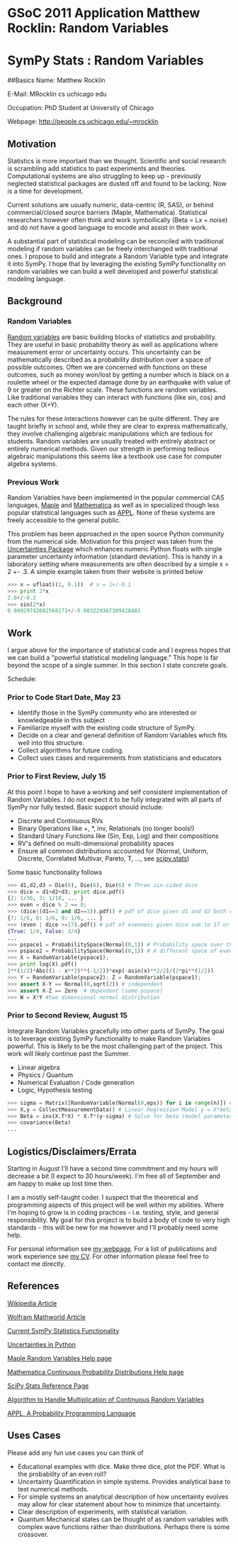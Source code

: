 # GSoC 2011 Application Matthew Rocklin: Random Variables
# SymPy Stats : Random Variables
##Basics
Name: Matthew Rocklin

E-Mail: MRocklin cs uchicago edu

Occupation: PhD Student at University of Chicago

Webpage: http://people.cs.uchicago.edu/~mrocklin

## Motivation 
Statistics is more important than we thought. Scientific and social research is scrambling add statistics to past experiments and theories. Computational systems are also struggling to keep up - previously neglected statistical packages are dusted off and found to be lacking. Now is a time for development. 

Current solutions are usually numeric, data-centric (R, SAS), or behind commercial/closed source barriers (Maple, Mathematica). Statistical researchers however often think and work symbollically (Beta = Lx + noise) and do not have a good language to encode and assist in their work. 

A substantial part of statistical modeling can be reconciled with traditional modeling if random variables can be freely interchanged with traditional ones. I propose to build and integrate a Random Variable type and integrate it into SymPy. I hope that by leveraging the existing SymPy functionality on random variables we can build a well developed and powerful statistical modeling language. 

## Background
### Random Variables

[Random variables](http://en.wikipedia.org/wiki/Random_variable) are basic building blocks of statistics and probability. They are useful in basic probability theory as well as applications where measurement error or uncertainty occurs. This uncertainty can be mathematically described as a probability distribution over a space of possible outcomes. Often we are concerned with functions on these outcomes, such as money won/lost by getting a number which is black on a roulette wheel or the expected damage done by an earthquake with value of 9 or greater on the Richter scale. These functions are random variables. Like traditional variables they can interact with functions (like sin, cos) and each other (X+Y). 

The rules for these interactions however can be quite different. They are taught briefly in school and, while they are clear to express mathematically, they involve challenging algebraic manipulations which are tedious for students. Random variables are usually treated with entirely abstract or entirely numerical methods. Given our strength in performing tedious algebraic manipulations this seems like a textbook use case for computer algebra systems.

### Previous Work

Random Variables have been implemented in the popular commercial CAS languages, [Maple](http://www.maplesoft.com/support/help/Maple/view.aspx?path=Statistics/RandomVariable) and [Mathematica](http://reference.wolfram.com/legacy/v5_2/Add-onsLinks/StandardPackages/Statistics/ContinuousDistributions.html) as well as in specialized though less popular statistical languages such as [APPL](http://www.math.wm.edu/~leemis/2001amstat.pdf).   None of these systems are freely accessible to the general public. 

This problem has been approached in the open source Python community from the numerical side. Motivation for this project was taken from the [Uncertainties Package](http://packages.python.org/uncertainties/index.html) which enhances numeric Python floats with single parameter uncertainty information (standard deviation). This is handy in a laboratory setting where measurements are often described by a simple x = 2 +- .3. A simple example taken from their website is printed below
```python
>>> x = ufloat((1, 0.1))  # x = 1+/-0.1
>>> print 2*x
2.0+/-0.2
>>> sin(2*x)  
0.90929742682568171+/-0.083229367309428481
```

## Work

I argue above for the importance of statistical code and I express hopes that we can build a "powerful statistical modeling language." This hope is far beyond the scope of a single summer. In this section I state concrete goals.

Schedule:
### Prior to Code Start Date, May 23
* Identify those in the SymPy community who are interested or knowledgeable in this subject
* Familiarize myself with the existing code structure of SymPy. 
* Decide on a clear and general definition of Random Variables which fits well into this structure. 
* Collect algorithms for future coding. 
* Collect uses cases and requirements from statisticians and educators

### Prior to First Review, July 15
At this point I hope to have a working and self consistent implementation of Random Variables. I do not expect it to be fully integrated with all parts of SymPy nor fully tested. Basic support should include: 

* Discrete and Continuous RVs
* Binary Operations like +, *, inv, Relationals (no longer bools!)
* Standard Unary Functions like (Sin, Exp, Log) and their compositions
* RV's defined on multi-dimensional probability spaces
* Ensure all common distributions accounted for (Normal, Uniform, Discrete, Correlated Multivar, Pareto, T, ..., see [scipy.stats](http://docs.scipy.org/doc/scipy/reference/stats.html)) 

Some basic functionality follows
```python
>>> d1,d2,d3 = Die(6), Die(6), Die(6) # Three six-sided dice
>>> dice = d1+d2+d3; print dice.pdf()
{2: 1/36, 3: 1/18, ... } 
>>> even = dice % 2 == 0; 
>>> (dice|(d1==3 and d2==3)).pdf() # pdf of dice given d1 and d2 both came up 3
{7: 1/6, 8: 1/6, 9: 1/6, ... } 
>>> (even | dice >=17).pdf() # pdf of evenness given dice sum to 17 or greater
{True: 1/4, False: 3/4}
...
>>> pspace1 = ProbabilitySpace(Normal(0,1)) # Probability space over the reals
>>> pspace2 = ProbabilitySpace(Normal(0,1)) # A different space of events
>>> X = RandomVariable(pspace1); 
>>> print log(X).pdf()
2**(1/2)*Abs((1 - x**2)**(-1/2))*exp(-asin(x)**2/2)/(2*pi**(1/2))
>>> Y = RandomVariable(pspace2); Z = RandomVariable(pspace1); 
>>> assert X-Y == Normal(0,sqrt(2)) # independent
>>> assert X-Z == Zero  # dependent (same pspace)
>>> W = X*Y #two dimensional normal distribution
```
### Prior to Second Review, August 15
Integrate Random Variables gracefully into other parts of SymPy. The goal is to leverage existing SymPy functionality to make Random Variables powerful. This is likely to be the most challenging part of the project. This work will likely continue past the Summer.

* Linear algebra
* Physics / Quantum 
* Numerical Evaluation / Code generation 
* Logic, Hypothesis testing
```python
>>> sigma = Matrix([RandomVariable(Normal(0,eps)) for i in range(n)]) # Column Vector of i.i.d. noise
>>> X,y = CollectMeasurementData() # Linear Regression Model y = X*beta + sigma. X,y, known (not random)
>>> Beta = inv(X.T*X) * X.T*(y-sigma) # Solve for beta (model parameters)
>>> covariance(Beta)
...
```

## Logistics/Disclaimers/Errata

Starting in August I'll have a second time commitment and my hours will decrease a bit (I expect to 30 hours/week). I'm free all of September and am happy to make up lost time then. 

I am a mostly self-taught coder. I suspect that the theoretical and programming aspects of this project will be well within my abilities. Where I'm hoping to grow is in coding practices - i.e. testing, style, and general responsibility. My goal for this project is to build a body of code to very high standards - this will be new for me however and I'll probably need some help. 

For personal information see [my webpage](http://people.cs.uchicago.edu/~mrocklin). For a list of publications and work experience see [my CV](http://people.cs.uchicago.edu/~mrocklin/mrocklin-cv.pdf). For other information please feel free to contact me directly. 


## References
[Wikipedia Article](http://en.wikipedia.org/wiki/Random_variable)

[Wolfram Mathworld Article](http://mathworld.wolfram.com/RandomVariable.html)

[Current SymPy Statistics Functionality](http://docs.sympy.org/dev/modules/statistics.html)

[Uncertainties in Python](http://packages.python.org/uncertainties/)

[Maple Random Variables Help page](http://www.maplesoft.com/support/help/Maple/view.aspx?path=Statistics/RandomVariable)

[Mathematica Continuous Probability Distributions Help page](http://reference.wolfram.com/legacy/v5_2/Add-onsLinks/StandardPackages/Statistics/ContinuousDistributions.html)

[SciPy Stats Reference Page](http://docs.scipy.org/doc/scipy/reference/stats.html)

[Algorithm to Handle Multiplication of Continuous Random Variables](http://www.math.usma.edu/people/glen/Publications/product.pdf)

[APPL, A Probability Programming Language](http://www.math.wm.edu/~leemis/2001amstat.pdf)

## Uses Cases
Please add any fun use cases you can think of

* Educational examples with dice. Make three dice, plot the PDF. What is the probability of an even roll?
* Uncertainty Quantification in simple systems. Provides analytical base to test numerical methods.
* For simple systems an analytical description of how uncertainty evolves may allow for clear statement about how to minimize that uncertainty. 
* Clear description of experiments, with statistical variation. 
* Quantum Mechanical states can be thought of as random variables with complex wave functions rather than distributions. Perhaps there is some crossover. 